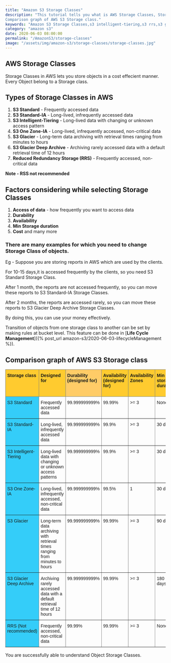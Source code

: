 ```yaml
---
title: "Amazon S3 Storage Classes"
description: "This tutorial tells you what is AWS Storage Classes, Storage Classes Types, Factors making Storage Classes different and
Comparison graph of AWS S3 Storage class."
keywords: "Amazon S3 Storage Classes,s3 intelligent-tiering,s3 rrs,s3 glacier,s3 one zone ia,s3 standard,s3 standard-ia,s3 glacier deep archive,aws s3 compare,Comparison graph of AWS S3 Storage class"
category: "amazon s3"
date: 2020-06-03 08:00:00
permalink: "/AmazonS3/storage-classes"
image: "/assets/img/amazon-s3/storage-classes/storage-classes.jpg"
---
```

## AWS Storage Classes
Storage Classes in AWS lets you store objects in a cost effecient manner.
Every Object belong to a Storage class.

## Types of Storage Classes in AWS
1. **S3 Standard** - Frequently accessed data
2. **S3 Standard-IA** - Long-lived, infrequently accessed data
3. **S3 Intelligent-Tiering** - Long-lived data with changing or unknown access pattern
4. **S3 One Zone-IA** - Long-lived, infrequently accessed, non-critical data
5. **S3 Glacier** - Long-term data archiving with retrieval times ranging from minutes to hours
6. **S3 Glacier Deep Archive** - Archiving rarely accessed data with a default retrieval time of 12 hours
7. **Reduced Redundancy Storage (RRS)** - Frequently accessed, non-critical data

**Note - RSS not recommended**

## Factors considering while selecting Storage Classes
1. **Access of data** - how frequently you want to access data
2. **Durability**
3. **Availability**
4. **Min Storage duration**
5. **Cost**
and many more

### There are  many examples for which you need to change Storage Class of objects.
Eg - Suppose you are storing reports in AWS which are used by the clients.
<p>For 10-15 days,it is accessed frequently by the clients, so you need S3 Standard Storage Class.</p>
<p>After 1 month, the reports are not accessed frequently, so you can move these reports to S3 Standard-IA Storage Classes.</p>
<p>After 2 months, the reports are accessed rarely, so you can move these reports to S3 Glacier Deep Archive Storage Classes.</p>

By doing this, you can use your money effectively.

Transition of objects from one storage class to another can be set by making rules at bucket level. This feature can be done in
[**Life Cycle Management**]({% post_url amazon-s3/2020-06-03-lifecycleManagement %}).

## Comparison graph of AWS S3 Storage class
<div class="table">
<style type="text/css">
.tg  {border-collapse:collapse;border-spacing:0;}
.tg td{border-color:black;border-style:solid;border-width:1px;font-family:Arial, sans-serif;font-size:14px;
  overflow:hidden;padding:10px 5px;word-break:normal;}
.tg th{border-color:black;border-style:solid;border-width:1px;font-family:Arial, sans-serif;font-size:14px;
  font-weight:normal;overflow:hidden;padding:10px 5px;word-break:normal;}
.tg .tg-31ua{background-color:#ffcc67;border-color:inherit;text-align:left;vertical-align:top}
.tg .tg-ik58{background-color:#ffcb2f;border-color:inherit;text-align:left;vertical-align:top}
.tg .tg-i1q2{background-color:#34cdf9;border-color:inherit;text-align:left;vertical-align:top}
.tg .tg-0pky{border-color:inherit;text-align:left;vertical-align:top}
</style>
<table class="tg">
<thead>
  <tr>
    <th class="tg-ik58"><span style="font-weight:bold">Storage class</span></th>
    <th class="tg-ik58"><span style="font-weight:bold">Designed for</span></th>
    <th class="tg-31ua"><span style="font-weight:bold">Durability (designed for)</span></th>
    <th class="tg-ik58"><span style="font-weight:bold">Availability (designed for)</span></th>
    <th class="tg-ik58"><span style="font-weight:bold">Availability Zones</span></th>
    <th class="tg-ik58"><span style="font-weight:bold">Min storage duration</span></th>
    <th class="tg-ik58"><span style="font-weight:bold">Min billable object size</span></th>
  </tr>
</thead>
<tbody>
  <tr>
    <td class="tg-i1q2">S3 Standard</td>
    <td class="tg-0pky">Frequently accessed data</td>
    <td class="tg-0pky">99.999999999%</td>
    <td class="tg-0pky">99.99%</td>
    <td class="tg-0pky">&gt;= 3</td>
    <td class="tg-0pky">None</td>
    <td class="tg-0pky">None</td>
  </tr>
  <tr>
    <td class="tg-i1q2">S3 Standard-IA</td>
    <td class="tg-0pky">Long-lived, infrequently accessed data</td>
    <td class="tg-0pky">99.999999999%</td>
    <td class="tg-0pky">99.9%</td>
    <td class="tg-0pky">&gt;= 3</td>
    <td class="tg-0pky">30 days</td>
    <td class="tg-0pky">128 KB</td>
  </tr>
  <tr>
    <td class="tg-i1q2">S3 Intelligent-Tiering</td>
    <td class="tg-0pky">Long-lived data with changing or unknown access patterns</td>
    <td class="tg-0pky">99.999999999%</td>
    <td class="tg-0pky">99.9%</td>
    <td class="tg-0pky">&gt;= 3</td>
    <td class="tg-0pky">30 days</td>
    <td class="tg-0pky">None</td>
  </tr>
  <tr>
    <td class="tg-i1q2">S3 One Zone-IA</td>
    <td class="tg-0pky">Long-lived, infrequently accessed, non-critical data</td>
    <td class="tg-0pky">99.999999999%</td>
    <td class="tg-0pky">99.5%</td>
    <td class="tg-0pky">1</td>
    <td class="tg-0pky">30 days</td>
    <td class="tg-0pky">128 KB</td>
  </tr>
  <tr>
    <td class="tg-i1q2">S3 Glacier</td>
    <td class="tg-0pky">Long-term data archiving with retrieval times ranging from minutes to hours</td>
    <td class="tg-0pky">99.999999999%</td>
    <td class="tg-0pky">99.99%</td>
    <td class="tg-0pky">&gt;= 3</td>
    <td class="tg-0pky">90 days</td>
    <td class="tg-0pky">40 KB</td>
  </tr>
  <tr>
    <td class="tg-i1q2">S3 Glacier Deep Archive</td>
    <td class="tg-0pky">Archiving rarely accessed data with a default retrieval time of 12 hours</td>
    <td class="tg-0pky">99.999999999%</td>
    <td class="tg-0pky">99.99%</td>
    <td class="tg-0pky">&gt;= 3</td>
    <td class="tg-0pky">180 days</td>
    <td class="tg-0pky">40 KB</td>
  </tr>
  <tr>
    <td class="tg-i1q2">RRS (Not recommended)</td>
    <td class="tg-0pky">Frequently accessed, non-critical data</td>
    <td class="tg-0pky">99.99%</td>
    <td class="tg-0pky">99.99%</td>
    <td class="tg-0pky">&gt;= 3</td>
    <td class="tg-0pky">None</td>
    <td class="tg-0pky">None</td>
  </tr>
</tbody>
</table>
</div>

You are successfully able to understand Object Storage Classes.
